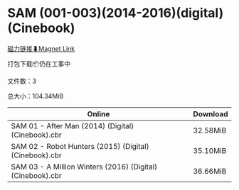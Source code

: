 # SAM (001-003)(2014-2016)(digital)(Cinebook)

[磁力链接⬇Magnet Link](magnet:?xt=urn:btih:98ea6ec4f923c088dcc1db4d674c9604889d5b68&dn=SAM%20%28001-003%29%282014-2016%29%28digital%29%28Cinebook%29)

打包下载📦仍在工事中

文件数：3

总大小：104.34MiB

Online | Download
--- | ---
SAM 01 - After Man (2014) (Digital) (Cinebook).cbr | 32.58MiB
SAM 02 - Robot Hunters (2015) (Digital) (Cinebook).cbr | 35.10MiB
SAM 03 - A Million Winters (2016) (Digital) (Cinebook).cbr | 36.66MiB